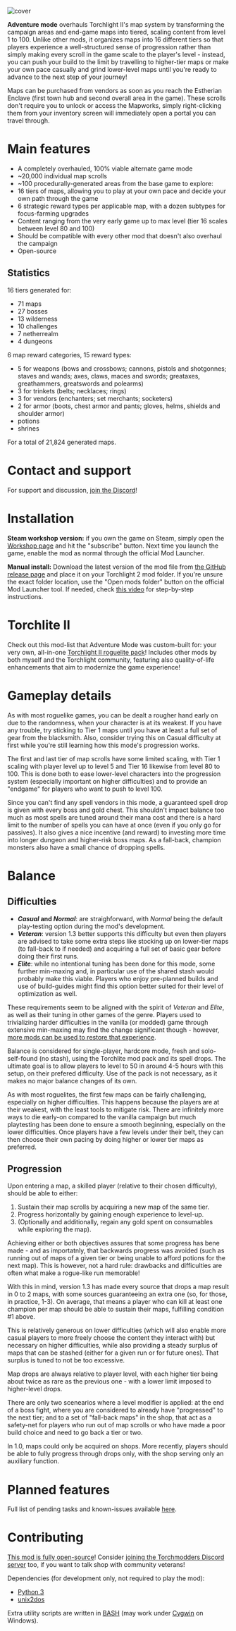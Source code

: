 ![cover](cover.webp)

**Adventure mode** overhauls Torchlight II's map system by transforming the campaign areas and end-game maps into tiered, scaling content from level 1 to 100. Unlike other mods, it organizes maps into 16 different tiers so that players experience a well-structured sense of progression rather than simply making every scroll in the game scale to the player's level - instead, you can push your build to the limit by travelling to higher-tier maps or make your own pace casually and grind lower-level maps until you're ready to advance to the next step of your journey!

Maps can be purchased from vendors as soon as you reach the Estherian Enclave (first town hub and second overall area in the game). These scrolls don't require you to unlock or access the Mapworks, simply right-clicking them from your inventory screen will immediately open a portal you can travel through.

# Main features

* A completely overhauled, 100% viable alternate game mode
* ~20,000 individual map scrolls
* ~100 procedurally-generated areas from the base game to explore:
* 16 tiers of maps, allowing you to play at your own pace and decide your own path through the game
* 6 strategic reward types per applicable map, with a dozen subtypes for focus-farming upgrades
* Content ranging from the very early game up to max level (tier 16 scales between level 80 and 100)
* Should be compatible with every other mod that doesn't also overhaul the campaign
* Open-source

## Statistics

16 tiers generated for:
- 71 maps
- 27 bosses
- 13 wilderness
- 10 challenges
- 7 netherrealm
- 4 dungeons

6 map reward categories, 15 reward types:
- 5 for weapons (bows and crossbows; cannons, pistols and shotgonnes; staves and wands; axes, claws, maces and swords; greataxes, greathammers, greatswords and polearms)
- 3 for trinkets (belts; necklaces; rings)
- 3 for vendors (enchanters; set merchants; socketers)
- 2 for armor (boots, chest armor and pants; gloves, helms, shields and shoulder armor)
- potions
- shrines

For a total of 21,824 generated maps.

# Contact and support

For support and discussion, [join the Discord](https://discord.gg/5sXXcwPCSP)!

# Installation

**Steam workshop version:** if you own the game on Steam, simply open the [Workshop page](https://steamcommunity.com/sharedfiles/filedetails/?id=2553033153) and hit the "subscribe" button. Next time you launch the game, enable the mod as normal through the official Mod Launcher.

**Manual install:** Download the latest version of the mod file from [the GitHub release page](https://github.com/tukkek/torchlight2-AdventureMode/releases) and place it on your Torchlight 2 mod folder. If you're unsure the exact folder location, use the "Open mods folder" button on the official Mod Launcher tool. If needed, check [this video](https://www.youtube.com/watch?v=e5KeocjLUiA) for step-by-step instructions.

# Torchlite II

Check out this mod-list that Adventure Mode was custom-built for: your very own, all-in-one [Torchlight II roguelite pack](https://steamcommunity.com/sharedfiles/filedetails/?id=2553012355)! Includes other mods by both myself and the Torchlight community, featuring also quality-of-life enhancements that aim to modernize the game experience!

# Gameplay details

As with most roguelike games, you can be dealt a rougher hand early on due to the randomness, when your character is at its weakest. If you have any trouble, try sticking to Tier 1 maps until you have at least a full set of gear from the blacksmith. Also, consider trying this on Casual difficulty at first while you're still learning how this mode's progression works.

The first and last tier of map scrolls have some limited scaling, with Tier 1 scaling with player level up to level 5 and Tier 16 likewise from level 80 to 100. This is done both to ease lower-level characters into the progression system (especially important on higher difficulties) and to provide an "endgame" for players who want to push to level 100.

Since you can't find any spell vendors in this mode, a guaranteed spell drop is given with every boss and gold chest. This shouldn't impact balance too much as most spells are tuned around their mana cost and there is a hard limit to the number of spells you can have at once (even if you only go for passives). It also gives a nice incentive (and reward) to investing more time into longer dungeon and higher-risk boss maps. As a fall-back, champion monsters also have a small chance of dropping spells.

# Balance

## Difficulties

* **_Casual_ and _Normal_**: are straighforward, with _Normal_ being the default play-testing option during the mod's development.
*  **_Veteran_**: version 1.3 better supports this difficulty but even then players are advised to take some extra steps like stocking up on lower-tier maps (to fall-back to if needed) and acquiring a full set of basic gear before doing their first runs.
*  **_Elite_**: while no intentional tuning has been done for this mode, some further min-maxing and, in particular use of the shared stash would probably make this viable. Players who enjoy pre-planned builds and use of build-guides might find this option better suited for their level of optimization as well.

These requirements seem to be aligned with the spirit of _Veteran_ and _Elite_, as well as their tuning in other games of the genre. Players used to trivializing harder difficulties in the vanilla (or modded) game through extensive min-maxing may find the change significant though - however, [more mods can be used to restore that experience](https://steamcommunity.com/workshop/filedetails/discussion/2553033153/3827541651925946169/).

Balance is considered for single-player, hardcore mode, fresh and solo-self-found (no stash), using the Torchlite mod pack and its spell drops. The ultimate goal is to allow players to level to 50 in around 4-5 hours with this setup, on their prefered difficulty. Use of the pack is not necessary, as it makes no major balance changes of its own.

As with most roguelites, the first few maps can be fairly challenging, especially on higher difficulties. This happens because the players are at their weakest, with the least tools to mitigate risk. There are infinitely more ways to die early-on compared to the vanilla campaign but much playtesting has been done to ensure a smooth beginning, especially on the lower difficulties. Once players have a few levels under their belt, they can then choose their own pacing by doing higher or lower tier maps as preferred.

## Progression

Upon entering a map, a skilled player (relative to their chosen difficulty), should be able to either:

1. Sustain their map scrolls by acquiring a new map of the same tier.
2. Progress horizontally by gaining enough experience to level-up.
3. (Optionally and additionally, regain any gold spent on consumables while exploring the map).

Achieving either or both objectives assures that some progress has bene made - and as importatnly, that backwards progress was avoided (such as running out of maps of a given tier or being unable to afford potions for the next map). This is however, not a hard rule: drawbacks and difficulties are often what make a rogue-like run memorable!

With this in mind, version 1.3 has made every source that drops a map result in 0 to 2 maps, with some sources guaranteeing an extra one (so, for those, in practice, 1-3). On average, that means a player who can kill at least one champion per map should be able to sustain their maps, fulfilling condition #1 above.

This is relatively generous on lower difficulties (which will also enable more casual players to more freely choose the content they interact with) but necessary on higher difficulties, while also providing a steady surplus of maps that can be stashed (either for a given run or for future ones). That surplus is tuned to not be too excessive.

Map drops are always relative to player level, with each higher tier being about twice as rare as the previous one - with a lower limit imposed to higher-level drops.

There are only two scenearios where a level modifier is applied: at the end of a boss fight, where you are considered to already have "progressed" to the next tier; and to a set of "fall-back maps" in the shop, that act as a safety-net for players who run out of map scrolls or who have made a poor build choice and need to go back a tier or two.

In 1.0, maps could only be acquired on shops. More recently, players should be able to fully progress through drops only, with the shop serving only an auxiliary function.

# Planned features

Full list of pending tasks and known-issues available [here](https://github.com/tukkek/torchlight2-AdventureMode/issues).

# Contributing

[This mod is fully open-source](https://github.com/tukkek/torchlight2-AdventureMode)! Consider [joining the Torchmodders Discord server](http://torchmodders.com/torchmodders-discord/) too, if you want to talk shop with community veterans!

Dependencies (for development only, not required to play the mod):

* [Python 3](https://www.python.org/downloads/)
* [unix2dos](http://dos2unix.sourceforge.net/)

Extra utility scripts are written in [BASH](https://www.gnu.org/software/bash/) (may work under [Cygwin](https://www.cygwin.com/) on Windows).
